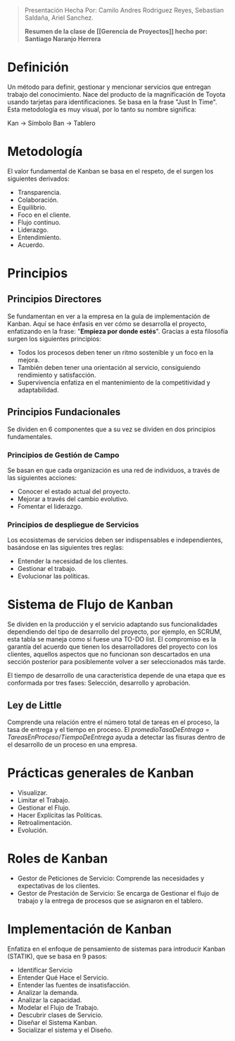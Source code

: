 >Presentación Hecha Por: Camilo Andres Rodriguez Reyes, Sebastian Saldaña, Ariel Sanchez.
>
>**Resumen de la clase de [[Gerencia de Proyectos]] hecho por: Santiago Naranjo Herrera**
# Definición
Un método para definir, gestionar y mencionar servicios que entregan trabajo del conocimiento. Nace del producto de la magnificación de Toyota usando tarjetas para identificaciones. Se basa en la frase "Just In Time". Esta metodología es muy visual, por lo tanto su nombre significa:

Kan -> Símbolo
Ban -> Tablero
# Metodología
El valor fundamental de Kanban se basa en el respeto, de el surgen los siguientes derivados:

- Transparencia.
- Colaboración.
- Equilibrio.
- Foco en el cliente.
- Flujo continuo.
- Liderazgo.
- Entendimiento.
- Acuerdo.
# Principios
## Principios Directores
Se fundamentan en ver a la empresa en la guía de implementación de Kanban. Aquí se hace énfasis en ver cómo se desarrolla el proyecto, enfatizando en la frase: "**Empieza por donde estés**". Gracias a esta filosofía surgen los siguientes principios:

- Todos los procesos deben tener un ritmo sostenible y un foco en la mejora.
- También deben tener una orientación al servicio, consiguiendo rendimiento y satisfacción.
- Supervivencia enfatiza en el mantenimiento de la competitividad y adaptabilidad.
## Principios Fundacionales
Se dividen en 6 componentes que a su vez se dividen en dos principios fundamentales.
### Principios de Gestión de Campo
Se basan en que cada organización es una red de individuos, a través de las siguientes acciones:

- Conocer el estado actual del proyecto.
- Mejorar a través del cambio evolutivo.
- Fomentar el liderazgo.
### Principios de despliegue de Servicios
Los ecosistemas de servicios deben ser indispensables e independientes, basándose en las siguientes tres reglas:

- Entender la necesidad de los clientes.
- Gestionar el trabajo.
- Evolucionar las políticas.

# Sistema de Flujo de Kanban
Se dividen en la producción y el servicio adaptando sus funcionalidades dependiendo del tipo de desarrollo del proyecto, por ejemplo, en SCRUM, esta tabla se maneja como si fuese una TO-DO list. El compromiso es la garantía del acuerdo que tienen los desarrolladores del proyecto con los clientes, aquellos aspectos que no funcionan son descartados en una sección posterior para posiblemente volver a ser seleccionados más tarde.

El tiempo de desarrollo de una característica depende de una etapa que es conformada por tres fases: Selección, desarrollo y aprobación.

## Ley de Little
Comprende una relación entre el número total de tareas en el proceso, la tasa de entrega y el tiempo en proceso. El $promedioTasaDeEntrega = TareasEnProceso/ TiempoDeEntrega$ ayuda a detectar las fisuras dentro de el desarrollo de un proceso en una empresa.

# Prácticas generales de Kanban
- Visualizar.
- Limitar el Trabajo.
- Gestionar el Flujo.
- Hacer Explícitas las Políticas.
- Retroalimentación.
- Evolución.
# Roles de Kanban
- Gestor de Peticiones de Servicio: Comprende las necesidades y expectativas de los clientes.
- Gestor de Prestación de Servicio: Se encarga de Gestionar el flujo de trabajo y la entrega de procesos que se asignaron en el tablero.
# Implementación de Kanban
Enfatiza en el enfoque de pensamiento de sistemas para introducir Kanban (STATIK), que se basa en 9 pasos:
- Identificar Servicio
- Entender Qué Hace el Servicio.
- Entender las fuentes de insatisfacción.
- Analizar la demanda.
- Analizar la capacidad.
- Modelar el Flujo de Trabajo.
- Descubrir clases de Servicio.
- Diseñar el Sistema Kanban.
- Socializar el sistema y el Diseño.
